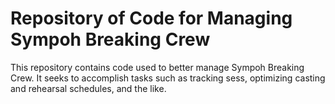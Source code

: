 # Repository of Code for Managing Sympoh Breaking Crew

This repository contains code used to better manage Sympoh Breaking Crew. It seeks to accomplish tasks such as tracking sess, optimizing casting and rehearsal schedules, and the like.
